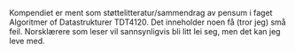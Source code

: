  
 Kompendiet er ment som støttelitteratur/sammendrag av pensum i faget Algoritmer of Datastrukturer TDT4120.
 Det inneholder noen få (tror jeg) små feil. Norsklærere som leser vil sannsynligvis bli litt lei seg, men det kan jeg leve med.
